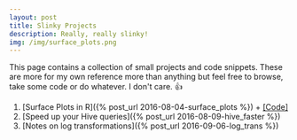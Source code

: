 ```yaml
---
layout: post
title: Slinky Projects
description: Really, really slinky!
img: /img/surface_plots.png
---
```


This page contains a collection of small projects and code snippets. These are more for 
my own reference more than anything but feel free to browse, take some code or 
do whatever. I don't care. &#128077;

1. [Surface Plots in R]({% post_url 2016-08-04-surface_plots %}) + [[Code]](https://github.com/data-slinky/SlinkyProjects/tree/master/RSurfacePlots)
2. [Speed up your Hive queries]({% post_url 2016-08-09-hive_faster %})
2. [Notes on log transformations]({% post_url 2016-09-06-log_trans %})